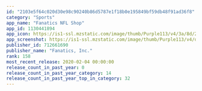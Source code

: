 ```yaml
---
id: "2103e5f64c020d30e98c90240b86d5787e1f18b0e195849bf59db48f91ad36f8"
category: "Sports"
app_name: "Fanatics NFL Shop"
app_id: 1130441894
app_icon: https://is1-ssl.mzstatic.com/image/thumb/Purple113/v4/3a/8d/23/3a8d2368-9418-d209-f958-20d3a0e568c7/AppIcon-0-0-1x_U007emarketing-0-0-0-7-0-0-sRGB-0-0-0-GLES2_U002c0-512MB-85-220-0-0.png/1024x1024bb.png
app_screenshot: https://is1-ssl.mzstatic.com/image/thumb/Purple113/v4/df/e6/b8/dfe6b82d-fd59-293e-2547-a17ff48bafb4/pr_source.jpg/1242x2688bb.png
publisher_id: 712661690
publisher_name: "Fanatics, Inc."
rank: 158
most_recent_release: 2020-02-04 00:00:00
release_count_in_past_year: 0
release_count_in_past_year_category: 14
release_count_in_past_year_top_in_category: 32
---
```

